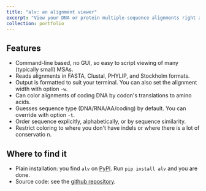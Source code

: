```yaml
---
title: "alv: an alignment viewer"
excerpt: "View your DNA or protein multiple-sequence alignments right at your command line. No need to launch a GUI!<br/><img src='/images/alv.png'>"
collection: portfolio
---
```


## Features

* Command-line based, no GUI, so easy to script viewing of many (typically small) MSAs.
* Reads alignments in FASTA, Clustal, PHYLIP, and Stockholm formats.
* Output is formatted to suit your terminal. You can also set the alignment width with option `-w`.
* Can color alignments of coding DNA by codon's translations to amino acids.
* Guesses sequence type (DNA/RNA/AA/coding) by default. You can override with option `-t`.
* Order sequence explicitly, alphabetically, or by sequence similarity.
* Restrict coloring to where you don't have indels or where there is a lot of conservatio
n.

## Where to find it

* Plain installation: you find `alv` on <a href="https://pypi.org/project/alv/">PyPI</a>. Run `pip install alv` and you are done.
* Source code: see the <a href="https://github.com/arvestad/alv">github repository</a>.
